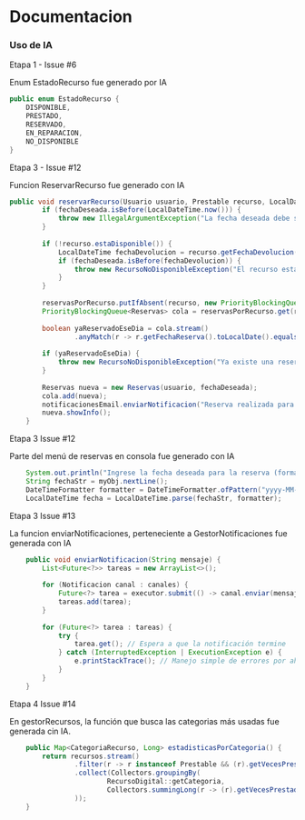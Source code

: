 # Documentacion

### Uso de IA

Etapa 1 - Issue #6

Enum EstadoRecurso fue generado por IA

```java
public enum EstadoRecurso {
    DISPONIBLE,
    PRESTADO,
    RESERVADO,
    EN_REPARACION,
    NO_DISPONIBLE
}
```

Etapa 3 - Issue #12

Funcion ReservarRecurso fue generado con IA

```java
public void reservarRecurso(Usuario usuario, Prestable recurso, LocalDateTime fechaDeseada) {
        if (fechaDeseada.isBefore(LocalDateTime.now())) {
            throw new IllegalArgumentException("La fecha deseada debe ser futura.");
        }
    
        if (!recurso.estaDisponible()) {
            LocalDateTime fechaDevolucion = recurso.getFechaDevolucion();
            if (fechaDeseada.isBefore(fechaDevolucion)) {
                throw new RecursoNoDisponibleException("El recurso está prestado hasta el " + fechaDevolucion + ", no se puede reservar para " + fechaDeseada + ".");
            }
        }
    
        reservasPorRecurso.putIfAbsent(recurso, new PriorityBlockingQueue<>());
        PriorityBlockingQueue<Reservas> cola = reservasPorRecurso.get(recurso);
    
        boolean yaReservadoEseDia = cola.stream()
                .anyMatch(r -> r.getFechaReserva().toLocalDate().equals(fechaDeseada.toLocalDate()));
    
        if (yaReservadoEseDia) {
            throw new RecursoNoDisponibleException("Ya existe una reserva para esa fecha.");
        }
    
        Reservas nueva = new Reservas(usuario, fechaDeseada);
        cola.add(nueva);
        notificacionesEmail.enviarNotificacion("Reserva realizada para el " + fechaDeseada);
        nueva.showInfo();
    }
```

Etapa 3 Issue #12

Parte del menú de reservas en consola fue generado con IA

```java
    System.out.println("Ingrese la fecha deseada para la reserva (formato: yyyy-MM-dd HH:mm):");
    String fechaStr = myObj.nextLine();
    DateTimeFormatter formatter = DateTimeFormatter.ofPattern("yyyy-MM-dd HH:mm");
    LocalDateTime fecha = LocalDateTime.parse(fechaStr, formatter);
```

Etapa 3 Issue #13

La funcion enviarNotificaciones, perteneciente a GestorNotificaciones fue generada con IA

```java
    public void enviarNotificacion(String mensaje) {
        List<Future<?>> tareas = new ArrayList<>();
    
        for (Notificacion canal : canales) {
            Future<?> tarea = executor.submit(() -> canal.enviar(mensaje));
            tareas.add(tarea);
        }
    
        for (Future<?> tarea : tareas) {
            try {
                tarea.get(); // Espera a que la notificación termine
            } catch (InterruptedException | ExecutionException e) {
                e.printStackTrace(); // Manejo simple de errores por ahora
            }
        }
    }

```

Etapa 4 Issue #14

En gestorRecursos, la función que busca las categorias más usadas fue generada cin IA.

```java
    public Map<CategoriaRecurso, Long> estadisticasPorCategoria() {
        return recursos.stream()
                .filter(r -> r instanceof Prestable && (r).getVecesPrestado() > 0)
                .collect(Collectors.groupingBy(
                        RecursoDigital::getCategoria,
                        Collectors.summingLong(r -> (r).getVecesPrestado())
                ));
    }
```